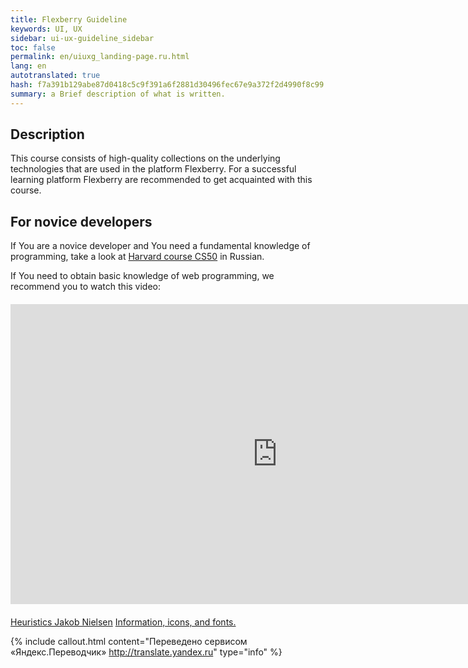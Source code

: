 ```yaml
---
title: Flexberry Guideline
keywords: UI, UX
sidebar: ui-ux-guideline_sidebar
toc: false
permalink: en/uiuxg_landing-page.ru.html
lang: en
autotranslated: true
hash: f7a391b129abe87d0418c5c9f391a6f2881d30496fec67e9a372f2d4990f8c99
summary: a Brief description of what is written.
---
```


## Description
This course consists of high-quality collections on the underlying technologies that are used in the platform Flexberry. For a successful learning platform Flexberry are recommended to get acquainted with this course.

## For novice developers

If You are a novice developer and You need a fundamental knowledge of programming, take a look at [Harvard course CS50](https://www.youtube.com/playlist?list=PLawfWYMUziZqyUL5QDLVbe3j5BKWj42E5) in Russian.

If You need to obtain basic knowledge of web programming, we recommend you to watch this video:

<div class="thumb-wrap" style="margin-top: 20px; margin-bottom: 20px">
<iframe width="854" height="480" src="https://www.youtube.com/embed/FKmRoNDQsMw" frameborder="0" allowfullscreen></iframe>
</div>

[Heuristics Jakob Nielsen](1.1_heuristics.md)
[Information, icons, and fonts.](1.3_icons_fonts.md)


{% include callout.html content="Переведено сервисом «Яндекс.Переводчик» <http://translate.yandex.ru>" type="info" %}